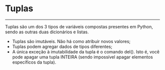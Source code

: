 # Tuplas
---
Tuplas são um dos 3 tipos de variáveis compostas presentes em Python, sendo as outras duas dicionários e listas.
* Tuplas são imutáveis. Não há como atribuir novos valores;
* Tuplas podem agregar dados de tipos diferentes;
* A única exceção à imutabilidade da tupla é o comando del(). Isto é, você pode apagar uma tupla INTEIRA (sendo impossível apagar elementos específicos da tupla).